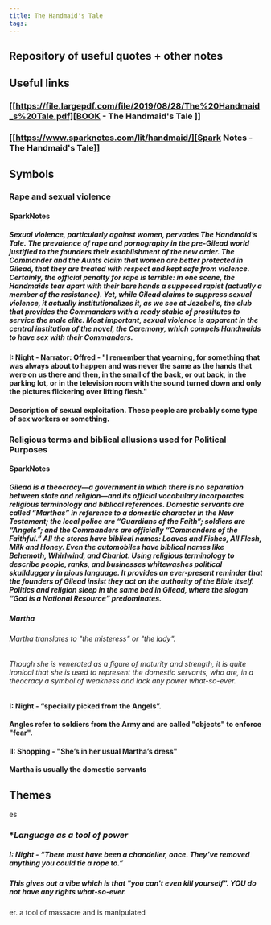 ```yaml
---
title: The Handmaid's Tale
tags:
---
```


## Repository of useful quotes + other notes
## Useful links
### [[https://file.largepdf.com/file/2019/08/28/The%20Handmaid_s%20Tale.pdf][BOOK - The Handmaid's Tale ]] 
### [[https://www.sparknotes.com/lit/handmaid/][Spark Notes - The Handmaid's Tale]]
## Symbols
### **Rape and sexual violence**
#### SparkNotes
##### Sexual violence, particularly against women, pervades _The Handmaid’s Tale._ The prevalence of rape and pornography in the pre-Gilead world justified to the founders their establishment of the new order. The Commander and the Aunts claim that women are better protected in Gilead, that they are treated with respect and kept safe from violence. Certainly, the official penalty for rape is terrible: in one scene, the Handmaids tear apart with their bare hands a supposed rapist (actually a member of the resistance). Yet, while Gilead claims to suppress sexual violence, it actually institutionalizes it, as we see at Jezebel’s, the club that provides the Commanders with a ready stable of prostitutes to service the male elite. Most important, sexual violence is apparent in the central institution of the novel, the Ceremony, which compels Handmaids to have sex with their Commanders.
#### I: Night - Narrator: Offred - "I remember that yearning, for something that was always about to happen and was never the same as the hands that were on us there and then, in the small of the back, or out back, in the parking lot, or in the television room with the sound turned down and only the pictures flickering over lifting flesh."
#### Description of sexual exploitation. These people are probably some type of sex workers or something.
### **Religious terms and biblical allusions used for Political Purposes**
#### SparkNotes
##### Gilead is a theocracy—a government in which there is no separation between state and religion—and its official vocabulary incorporates religious terminology and biblical references. Domestic servants are called “Marthas” in reference to a domestic character in the New Testament; the local police are “Guardians of the Faith”; soldiers are “Angels”; and the Commanders are officially “Commanders of the Faithful.” All the stores have biblical names: Loaves and Fishes, All Flesh, Milk and Honey. Even the automobiles have biblical names like Behemoth, Whirlwind, and Chariot. Using religious terminology to describe people, ranks, and businesses whitewashes political skullduggery in pious language. It provides an ever-present reminder that the founders of Gilead insist they act on the authority of the Bible itself. Politics and religion sleep in the same bed in Gilead, where the slogan “God is a National Resource” predominates.
##### Martha
###### Martha translates to "the misteress" or "the lady".
###### Though she is venerated as a figure of maturity and strength, it is quite ironical that she is used to represent the domestic servants, who are, in a theocracy a symbol of weakness and lack any power what-so-ever.
#### I: Night - “specially picked from the Angels”.
#### Angles refer to soldiers from the Army and are called "objects" to enforce "fear".
#### II: Shopping - "She’s in her usual Martha’s dress"
#### Martha is usually the domestic servants

## Themes
es
### **Language as a tool of power*
##### I: Night - “There must have been a chandelier, once. They’ve removed anything you could tie a rope to.”
##### This gives out a vibe which is that "you can't even kill yourself". YOU do not have any rights what-so-ever.
er.
 a tool of massacre and is manipulated
##